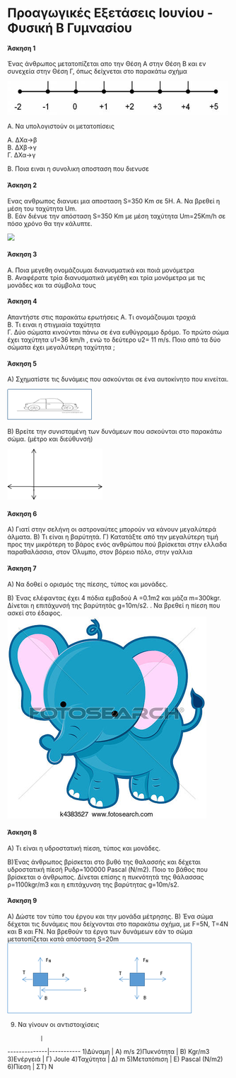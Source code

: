 

# Προαγωγικές Εξετάσεις Ιουνίου - Φυσική Β Γυμνασίου

#### Άσκηση 1
Ένας άνθρωπος μετατοπίζεται απο την Θέση Α στην Θέση Β και εν συνεχεία στην Θέση Γ, όπως δείχνεται στο παρακάτω σχήμα

![](img/metatopisi.png)

Α. Να υπολογιστούν οι μετατοπίσεις

A. ΔΧα->β  
B. ΔΧβ->γ    
Γ. ΔΧα->γ

Β. Ποια ειναι η συνολικη αποσταση που διενυσε

#### Άσκηση 2
Ενας ανθρωπος διανυει μια αποσταση S=350 Km σε 5Η.
Α. Να βρεθεί η μέση του ταχύτητα Um.  
Β. Εάν διένυε την απόσταση S=350 Km με μέση ταχύτητα Um=25Km/h σε πόσο χρόνο θα την κάλυπτε.

![](/img/car.png)


#### Άσκηση 3
Α. Ποια μεγεθη ονομάζουμαι διανυσματικά και ποιά μονόμετρα   
Β. Αναφέρατε τρία διανυσματικά μεγέθη και τρία μονόμετρα με τις μονάδες και τα σύμβολα τους  



#### Άσκηση 4
Απαντήστε στις παρακάτω ερωτήσεις
Α. Τι ονομάζουμαι τροχιά  
Β. Τι ειναι η στιγμιαία ταχύτητα  
Γ. Δύο σώματα κινούνται πάνω σε ένα ευθύγραμμο δρόμο. Το πρώτο σώμα έχει ταχύτητα υ1=36 km/h , ενώ το δεύτερο υ2= 11 m/s. Ποιο από τα δύο σώματα έχει μεγαλύτερη ταχύτητα ;

#### Άσκηση 5

Α) Σχηματίστε τις δυνάμεις που ασκούνται σε ένα αυτοκίνητο που κινείται.

![](img/car.png)




Β) Βρείτε την συνισταμένη των δυνάμεων που ασκούνται στο παρακάτω σώμα. (μέτρο και διεύθυνσή)

![](img/forces2.png)

#### Άσκηση 6
Α) Γιατί στην σελήνη οι αστροναύτες μπορούν να κάνουν μεγαλύτερά άλματα.
Β) Τι είναι η βαρύτητά.
Γ) Κατατάξτε από την μεγαλύτερη τιμή προς την μικρότερη το βάρος ενός ανθρώπου πού 	βρίσκεται στην ελλαδα παραθαλάσσια, στον Όλυμπο, στον βόρειο πόλο, στην γαλλια

#### Άσκηση 7
A) Να δοθεί ο ορισμός της πίεσης, τύπος και μονάδες.

B) Ένας ελέφαντας έχει 4 πόδια εμβαδού Α =0.1m2  και μάζα m=300kgr. Δίνεται η επιτάχυνσή της βαρύτητάς  g=10m/s2. . Να βρεθεί η πίεση που ασκεί στο έδαφος.
![](img/elephant.png)
#### Άσκηση 8
Α) Τι είναι η υδροστατική πίεση, τύπος και μονάδες.

Β)Ένας άνθρωπος βρίσκεται στο βυθό της θαλασσής και δέχεται υδροστατική πίεσή Pυδρ=100000 Pascal (Ν/m2). Ποιο το βάθος που βρίσκεται ο άνθρωπος. Δίνεται επίσης η πυκνότητά της θάλασσας ρ=1100kgr/m3 και η επιτάχυνση της βαρύτητας g=10m/s2.


#### Άσκηση 9
A) Δώστε τον τύπο του έργου και την μονάδα μέτρησης.
B) Ένα σώμα δέχεται τις δυνάμεις που δείχνονται στο παρακάτω σχήμα, με F=5N, T=4N και Β και FΝ.
Να βρεθούν τα έργα των δυνάμεων εάν το σώμα μετατοπίζεται κατά απόσταση S=20m
![](img/work.png)

9) Να γίνουν οι αντιστοιχίσεις

              |  
--------------|-----------
1)Δύναμη 		  | A) m/s
2)Πυκνότητα		| B) Kgr/m3
3)Ενέργειά		| Γ) Joule
4)Ταχύτητα		| Δ) m
5)Μετατόπιση	| Ε) Pascal (N/m2)
6)Πίεση		   	| ΣΤ) N
